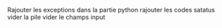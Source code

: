 Rajouter les exceptions dans la partie python
rajouter les codes satatus
vider la pile
vider le champs input
